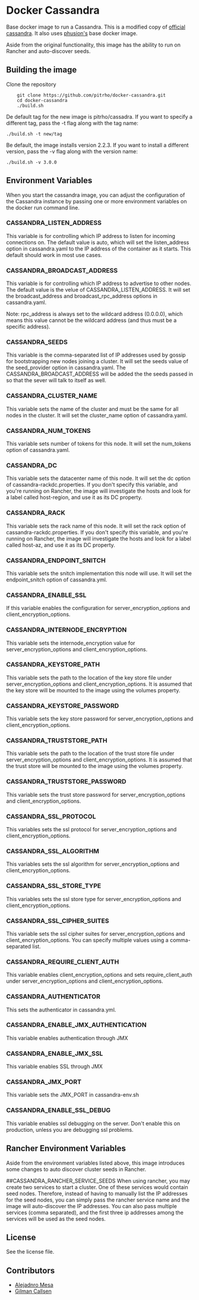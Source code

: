 # Docker Cassandra

Base docker image to run a Cassandra. This is a modified copy of
[official cassandra](https://hub.docker.com/_/cassandra/). It also uses
[phusion's](https://github.com/phusion/baseimage-docker) base docker image.

Aside from the original functionality, this image has the ability to run on
Rancher and auto-discover seeds.

## Building the image

Clone the repository

        git clone https://github.com/pitrho/docker-cassandra.git
        cd docker-cassandra
        ./build.sh

De default tag for the new image is pitrho/cassadra. If you want to specify a
different tag, pass the -t flag along with the tag name:

    ./build.sh -t new/tag

Be default, the image installs version 2.2.3. If you want to install
a different version, pass the -v flag along with the version name:

    ./build.sh -v 3.0.0

## Environment Variables

When you start the cassandra image, you can adjust the configuration of the Cassandra instance by passing one or more environment variables on the docker run command line.

### CASSANDRA_LISTEN_ADDRESS
This variable is for controlling which IP address to listen for incoming connections on. The default value is auto, which will set the listen_address option in cassandra.yaml to the IP address of the container as it starts. This default should work in most use cases.

### CASSANDRA_BROADCAST_ADDRESS
This variable is for controlling which IP address to advertise to other nodes. The default value is the velue of CASSANDRA_LISTEN_ADDRESS. It will set the broadcast_address and broadcast_rpc_address options in cassandra.yaml.

Note: rpc_address is always set to the wildcard address (0.0.0.0), which means this value cannot be the wildcard address (and thus must be a specific address).

### CASSANDRA_SEEDS
This variable is the comma-separated list of IP addresses used by gossip for bootstrapping new nodes joining a cluster. It will set the seeds value of the seed_provider option in cassandra.yaml. The CASSANDRA_BROADCAST_ADDRESS will be added the the seeds passed in so that the sever will talk to itself as well.

### CASSANDRA_CLUSTER_NAME
This variable sets the name of the cluster and must be the same for all nodes in the cluster. It will set the cluster_name option of cassandra.yaml.

### CASSANDRA_NUM_TOKENS
This variable sets number of tokens for this node. It will set the num_tokens option of cassandra.yaml.

### CASSANDRA_DC
This variable sets the datacenter name of this node. It will set the dc option of cassandra-rackdc.properties. If you don't specify this variable, and you're running
on Rancher, the image will investigate the hosts and look for a label called host-region,
and use it as its DC property.

### CASSANDRA_RACK
This variable sets the rack name of this node. It will set the rack option of cassandra-rackdc.properties. If you don't specify this variable, and you're running
on Rancher, the image will investigate the hosts and look for a label called host-az,
and use it as its DC property.

### CASSANDRA_ENDPOINT_SNITCH
This variable sets the snitch implementation this node will use. It will set the endpoint_snitch option of cassandra.yml.

### CASSANDRA_ENABLE_SSL
If this variable enables the configuration for server_encryption_options and
client_encryption_options.

### CASSANDRA_INTERNODE_ENCRYPTION
This variable sets the internode_encryption value for server_encryption_options and
client_encryption_options.

### CASSANDRA_KEYSTORE_PATH
This variable sets the path to the location of the key store file under
server_encryption_options and client_encryption_options. It is assumed
that the key store will be mounted to the image using the volumes property.

### CASSANDRA_KEYSTORE_PASSWORD
This variable sets the key store password for server_encryption_options and
client_encryption_options.

### CASSANDRA_TRUSTSTORE_PATH
This variable sets the path to the location of the trust store file under
server_encryption_options and client_encryption_options. It is assumed
that the trust store will be mounted to the image using the volumes property.

### CASSANDRA_TRUSTSTORE_PASSWORD
This variable sets the trust store password for server_encryption_options and
client_encryption_options.

### CASSANDRA_SSL_PROTOCOL
This variables sets the ssl protocol for server_encryption_options and
client_encryption_options.

### CASSANDRA_SSL_ALGORITHM
This variables sets the ssl algorithm for server_encryption_options and
client_encryption_options.

### CASSANDRA_SSL_STORE_TYPE
This variables sets the ssl store type for server_encryption_options and
client_encryption_options.

### CASSANDRA_SSL_CIPHER_SUITES
This variable sets the ssl cipher suites for server_encryption_options and
client_encryption_options. You can specify multiple values using
a comma-separated list.

### CASSANDRA_REQUIRE_CLIENT_AUTH
This variable enables client_encryption_options and sets require_client_auth
under server_encryption_options and client_encryption_options.

### CASSANDRA_AUTHENTICATOR
This sets the authenticator in cassandra.yml.

### CASSANDRA_ENABLE_JMX_AUTHENTICATION
This variable enables authentication through JMX

### CASSANDRA_ENABLE_JMX_SSL
This variable enables SSL through JMX

### CASSANDRA_JMX_PORT
This variable sets the JMX_PORT in cassandra-env.sh

### CASSANDRA_ENABLE_SSL_DEBUG
This variable enables ssl debugging on the server. Don't enable this on
production, unless you are debugging ssl problems.

## Rancher Environment Variables

Aside from the environment variables listed above, this image introduces some
changes to auto discover cluster seeds in Rancher.

##CASSANDRA_RANCHER_SERVICE_SEEDS
When using rancher, you may create two services to start a cluster. One of these
services would contain seed nodes. Therefore, instead of having to manually
list the IP addresses for the seed nodes, you can simply pass the rancher
service name and the image will auto-discover the IP addresses. You can also
pass multiple services (comma separated), and the first three ip addresses among
the services will be used as the seed nodes.


## License
See the license file.

## Contributors

* [Alejadnro Mesa](https://github.com/alejom99)
* [Gilman Callsen](https://github.com/callseng)
